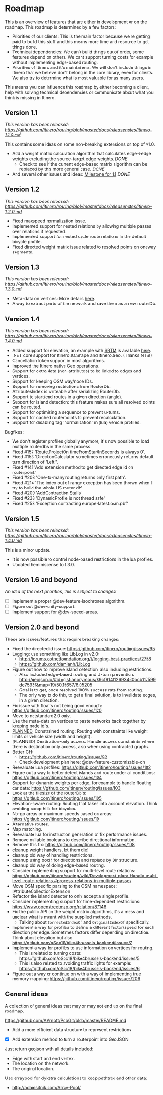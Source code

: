 # Roadmap

This is an overview of features that are either in development or on the roadmap. This roadmap is determined by a few factors:

- Priorities of our clients: This is the main factor because we're getting paid to build this stuff and this means more time and resource to get things done.
- Technical dependencies: We can't build things out of order, some features depend on others. We cant support turning costs for example without implementing edge-based routing.
- Priorities of Itinero and it's maintainers: We will don't include things in Itinero that we believe don't belong in the core library, even for clients. We also try to determine what is most valuable for as many users. 

This means you can influence this roadmap by either becoming a client, help with solving technical dependencies or communicate about what you think is missing in Itinero.

## Version 1.1

*This version has been released: https://github.com/itinero/routing/blob/master/docs/releasenotes/itinero-1.1.0.md*

This contains some ideas on some non-breaking extensions on top of v1.0.

- Add a weight matrix calculation algorithm that calculates edge->edge weights excluding the source-target edge weights. *DONE*
  - Check to see if the current edge-based matrix algorithm can be replaced by this more general case. *DONE*
- And several other issues and ideas: [Milestone for 1.1](https://github.com/itinero/routing/milestone/3) *DONE*

## Version 1.2

*This version has been released: https://github.com/itinero/routing/blob/master/docs/releasenotes/itinero-1.2.0.md*

- Fixed maxspeed normalization issue.
- Implemented support for nested relations by allowing multiple passes over relations if requested.
- Implemented support for nested cycle route relations in the default bicycle profile.
- Fixed directed weight matrix issue related to resolved points on oneway segments.

## Version 1.3

*This version has been released: https://github.com/itinero/routing/blob/master/docs/releasenotes/itinero-1.3.0.md*

- Meta-data on vertices: More details [here](https://github.com/itinero/routing/wiki/Development-Plan:--Meta-data-on-vertices).
- A way to extract parts of the network and save them as a new routerDb.

## Version 1.4

*This version has been released: https://github.com/itinero/routing/blob/master/docs/releasenotes/itinero-1.4.0.md*

- Added support for elevation, an example with [SRTM](https://github.com/itinero/srtm) is available [here](https://github.com/itinero/routing/tree/develop/samples/Sample.Elevation).
- .NET core support for Itinero.IO.Shape and Itinero.Geo. (Thanks NTS!)
- CancellationToken support in most algorithms.
- Improved the Itinero native Geo operations.
- Support for extra data (non-attributes) to be linked to edges and vertices.
- Support for keeping OSM way/node IDs.
- Support for removing restrictions from RouterDb.
- AttributesIndex is writeable after serializing RouterDb.
- Support to start/end routes in a given direction (angle).
- Support for island detection: this feature makes sure all resolved points can be routed.
- Support for optimizing a sequence to prevent u-turns.
- Support for cached routerpoints to prevent recalculation.
- Support for disabling tag 'normalization' in (lua) vehicle profiles.

Bugfixes:

- We don't register profiles globally anymore, it's now possible to load multiple routerdbs in the same process.
- Fixed #157 'Route.ProjectOn timeFromStartInSeconds is always 0'.
- Fixed #153 'DirectionCalculator sometimes erroneously returns default turn direction of 'Left''.
- Fixed #141 'Add extension method to get directed edge id on routerpoint.'
- Fixed #203 'One-to-many routing returns only first path'.
- Fixed #214 'The index out of range exception has been thrown when I try to build the whole US router db'
- Fixed #209 'AddContraction Stalls'
- Fixed #238 'DynamicProfile is not thread safe'
- Fixed #253 'Exception contracting europe-latest.osm.pbf'

## Version 1.5

*This version has been released: https://github.com/itinero/routing/blob/master/docs/releasenotes/itinero-1.4.0.md*

This is a minor update.

- It is now possible to control node-based restrictions in the lua profiles.
- Updated Reminiscense to 1.3.0.

## Version 1.6 and beyond

*An idea of the next priorities, this is subject to changes!*

- [ ] Implement a proper @dev-feature-isochrones algorithm.
- [ ] Figure out @dev-unity-support.
- [ ] Implement support for @dev-speed-areas.

## Version 2.0 and beyond

These are issues/features that require breaking changes:

- Fixed the directed id issue: https://github.com/itinero/routing/issues/95
- Logging: use something like LibLog in v2.0:
  - http://forums.dotnetfoundation.org/t/logging-best-practices/2758
  - https://github.com/damianh/LibLog
- Figure out how to improve island detection, also including restrictions.
  - Also included edge-based routing and U-turn prevention: http://geojson.io/#id=gist:anonymous/89cf914f12693460bcb117599dc7593f&map=19/50.15657/6.05205
  - Goal is to get, once resolved 100% success rate from routing.
  - The only way to do this, to get a final solution, is to invalidate edges, in a given direction.
- Fix issue with float's not being good enough: https://github.com/itinero/routing/issues/120
- Move to netstandard2.0 *only*.
- Use the meta-data on vertices to paste networks back together by keeping node id's.
- [PLANNED](https://github.com/itinero/routing/tree/features/constraints): Constrained routing: Routing with constraints like weight limits or vehicle size (width and height).
- [PLANNED] Destination-only access: Handle access constraints where there is destination only access, also when using contracted graphs.
- Better CH: 
  - https://github.com/itinero/routing/issues/92
  - Check development plan here: @dev-feature-customizable-ch
- Reevaluate Lua profiles: https://github.com/itinero/routing/issues/102
- Figure out a way to better detect islands and route under all conditions: https://github.com/itinero/routing/issues/104
- Support for dynamic weights per edge, for example to handle floating car data: https://github.com/itinero/routing/issues/103
- Look at the filesize of the routerDb's: https://github.com/itinero/routing/issues/105
- Elevation-aware routing: Routing that takes into account elevation. Think avoiding steep hills for bicycles.
- No-go areas or maximum speeds based on areas: https://github.com/itinero/routing/issues/19
- Alternative routes.
- Map matching.
- Reevaluate lua for instruction generation of fix performance issues.
- Remove nullable booleans to describe directional information.
- Remove this fix: https://github.com/itinero/routing/issues/108
- cleanup weight handlers, let them die!
- cleanup old way of handling restrictions.
- cleanup using bool? for directions and replace by Dir structure.
- cleanup old way of doing edge-based routing.
- Consider implementing support for multi-level route relations: https://github.com/itinero/routing/wiki/Development-plan:-Handle-multi-level-route-relations.#process-relations-in-multiple-passes
- Move OSM specific parsing to the OSM namespace: IAttributeCollectionExtension
- Refactor the island detector to only accept a single profile.
- Consider implementing support for time-dependent restrictions: https://www.openstreetmap.org/relation/87146
- Fix the public API on the weight matrix algorithms, it's a mess and unclear what is meant with the supplied methods.
   - Talking about `CorrectedIndexOf` and `OriginalIndexOf` specifically.
- Implement a way for profiles to define a different factor/speed for each direction per edge.
  Sometimes factors differ depending on direction. Think about elevation but also https://github.com/oSoc18/bike4brussels-backend/issues/7
- Implement a way for profiles to use information on vertices for routing.
   - This is related to turning costs: https://github.com/oSoc18/bike4brussels-backend/issues/5
   - This is also related to avoiding traffic lights for example: https://github.com/oSoc18/bike4brussels-backend/issues/6
- Figure out a way or continue on with a way of implementing true memory mapping: https://github.com/itinero/routing/issues/206

## General ideas

A collection of general ideas that may or may not end up on the final roadmap.

https://github.com/AArnott/PdbGit/blob/master/README.md

- Add a more efficient data structure to represent restrictions
- [x] Add extension method to turn a routerpoint into GeoJSON

Just return geojson with all details included:

- Edge with start and end vertex.
- The location on the network.
- The original location.

Use arraypool for dykstra calculations to keep pathtree and other data:
- http://adamsitnik.com/Array-Pool/
